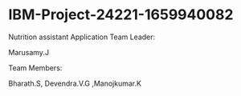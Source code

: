 # IBM-Project-24221-1659940082
Nutrition assistant Application
Team Leader:

Marusamy.J

Team Members:

Bharath.S,
Devendra.V.G
,Manojkumar.K
